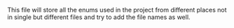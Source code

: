 This file will store all the enums used in the project from different places not in single but different files and try to add the file names as well.